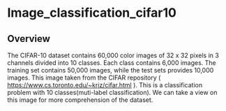 # Image_classification_cifar10
## Overview
The CIFAR-10 dataset contains 60,000 color images of 32 x 32 pixels in 3 channels divided into 10 classes. Each class contains 6,000 images. The training set contains 50,000 images, while the test sets provides 10,000 images. This image taken from the CIFAR repository ( https://www.cs.toronto.edu/~kriz/cifar.html ). This is a classification problem with 10 classes(muti-label classification). We can take a view on this image for more comprehension of the dataset.
